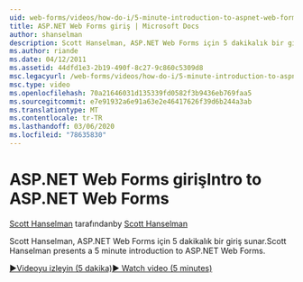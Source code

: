 ```yaml
---
uid: web-forms/videos/how-do-i/5-minute-introduction-to-aspnet-web-forms
title: ASP.NET Web Forms giriş | Microsoft Docs
author: shanselman
description: Scott Hanselman, ASP.NET Web Forms için 5 dakikalık bir giriş sunar.
ms.author: riande
ms.date: 04/12/2011
ms.assetid: 44dfd1e3-2b19-490f-8c27-9c860c5309d8
msc.legacyurl: /web-forms/videos/how-do-i/5-minute-introduction-to-aspnet-web-forms
msc.type: video
ms.openlocfilehash: 70a21646031d135339fd0582f3b9436eb769faa5
ms.sourcegitcommit: e7e91932a6e91a63e2e46417626f39d6b244a3ab
ms.translationtype: MT
ms.contentlocale: tr-TR
ms.lasthandoff: 03/06/2020
ms.locfileid: "78635830"
---
```

# <a name="intro-to-aspnet-web-forms"></a><span data-ttu-id="d7a2e-103">ASP.NET Web Forms giriş</span><span class="sxs-lookup"><span data-stu-id="d7a2e-103">Intro to ASP.NET Web Forms</span></span>

<span data-ttu-id="d7a2e-104">[Scott Hanselman](https://github.com/shanselman) tarafından</span><span class="sxs-lookup"><span data-stu-id="d7a2e-104">by [Scott Hanselman](https://github.com/shanselman)</span></span>

<span data-ttu-id="d7a2e-105">Scott Hanselman, ASP.NET Web Forms için 5 dakikalık bir giriş sunar.</span><span class="sxs-lookup"><span data-stu-id="d7a2e-105">Scott Hanselman presents a 5 minute introduction to ASP.NET Web Forms.</span></span>

[<span data-ttu-id="d7a2e-106">&#9654;Videoyu izleyin (5 dakika)</span><span class="sxs-lookup"><span data-stu-id="d7a2e-106">&#9654; Watch video (5 minutes)</span></span>](https://channel9.msdn.com/Blogs/ASP-NET-Site-Videos/5-minute-introduction-to-aspnet-web-forms)
